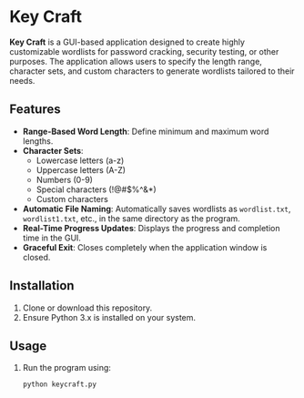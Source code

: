 # Key Craft

**Key Craft** is a GUI-based application designed to create highly customizable wordlists for password cracking, security testing, or other purposes. The application allows users to specify the length range, character sets, and custom characters to generate wordlists tailored to their needs.

## Features

- **Range-Based Word Length**: Define minimum and maximum word lengths.
- **Character Sets**:
  - Lowercase letters (a-z)
  - Uppercase letters (A-Z)
  - Numbers (0-9)
  - Special characters (!@#$%^&*)
  - Custom characters
- **Automatic File Naming**: Automatically saves wordlists as `wordlist.txt`, `wordlist1.txt`, etc., in the same directory as the program.
- **Real-Time Progress Updates**: Displays the progress and completion time in the GUI.
- **Graceful Exit**: Closes completely when the application window is closed.

## Installation

1. Clone or download this repository.
2. Ensure Python 3.x is installed on your system.

## Usage

1. Run the program using:
   ```bash
   python keycraft.py
